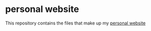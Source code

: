 # personal website
This repository contains the files that make up my [personal website](http://rahulrawat.net)

